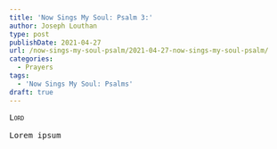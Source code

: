 ```yaml
---
title: 'Now Sings My Soul: Psalm 3:'
author: Joseph Louthan
type: post
publishDate: 2021-04-27
url: /now-sings-my-soul-psalm/2021-04-27-now-sings-my-soul-psalm/
categories:
  - Prayers
tags:
  - 'Now Sings My Soul: Psalms'
draft: true
---
```

<pre>
<div style="font-variant: small-caps;">Lord</div>
Lorem ipsum
</pre>
